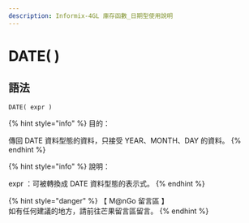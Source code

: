 ```yaml
---
description: Informix-4GL 庫存函數_日期型使用說明
---
```


# DATE( )

## 語法

```
DATE( expr )
```

{% hint style="info" %}
目的：

傳回 DATE 資料型態的資料，只接受 YEAR、MONTH、DAY 的資料。
{% endhint %}

{% hint style="info" %}
說明：

expr ：可被轉換成 DATE 資料型態的表示式。
{% endhint %}

{% hint style="danger" %}
【 M@nGo 留言區 】\
如有任何建議的地方，請前往芒果留言區留言。
{% endhint %}
